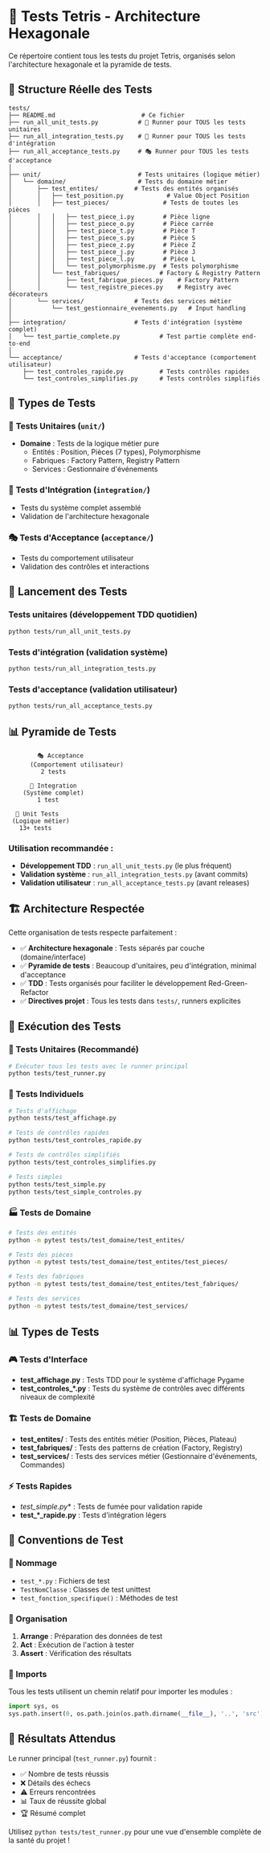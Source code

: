 # 🧪 Tests Tetris - Architecture Hexagonale

Ce répertoire contient tous les tests du projet Tetris, organisés selon l'architecture hexagonale et la pyramide de tests.

## 📁 Structure Réelle des Tests

```
tests/
├── README.md                        # Ce fichier
├── run_all_unit_tests.py           # 🧪 Runner pour TOUS les tests unitaires
├── run_all_integration_tests.py    # 🔗 Runner pour TOUS les tests d'intégration
├── run_all_acceptance_tests.py     # 🎭 Runner pour TOUS les tests d'acceptance
│
├── unit/                           # Tests unitaires (logique métier)
│   └── domaine/                    # Tests du domaine métier
│       ├── test_entites/          # Tests des entités organisés
│       │   ├── test_position.py            # Value Object Position
│       │   ├── test_pieces/               # Tests de toutes les pièces
│       │   │   ├── test_piece_i.py        # Pièce ligne
│       │   │   ├── test_piece_o.py        # Pièce carrée
│       │   │   ├── test_piece_t.py        # Pièce T
│       │   │   ├── test_piece_s.py        # Pièce S
│       │   │   ├── test_piece_z.py        # Pièce Z
│       │   │   ├── test_piece_j.py        # Pièce J
│       │   │   ├── test_piece_l.py        # Pièce L
│       │   │   └── test_polymorphisme.py  # Tests polymorphisme
│       │   └── test_fabriques/           # Factory & Registry Pattern
│       │       ├── test_fabrique_pieces.py    # Factory Pattern
│       │       └── test_registre_pieces.py    # Registry avec décorateurs
│       └── services/              # Tests des services métier
│           └── test_gestionnaire_evenements.py   # Input handling
│
├── integration/                   # Tests d'intégration (système complet)
│   └── test_partie_complete.py           # Test partie complète end-to-end
│
└── acceptance/                    # Tests d'acceptance (comportement utilisateur)
    ├── test_controles_rapide.py          # Tests contrôles rapides
    └── test_controles_simplifies.py      # Tests contrôles simplifiés
```

## 🎯 Types de Tests

### 🧪 **Tests Unitaires** (`unit/`)
- **Domaine** : Tests de la logique métier pure
  - Entités : Position, Pièces (7 types), Polymorphisme
  - Fabriques : Factory Pattern, Registry Pattern
  - Services : Gestionnaire d'événements

### 🔗 **Tests d'Intégration** (`integration/`)
- Tests du système complet assemblé
- Validation de l'architecture hexagonale

### 🎭 **Tests d'Acceptance** (`acceptance/`) 
- Tests du comportement utilisateur
- Validation des contrôles et interactions

## 🚀 Lancement des Tests

### Tests unitaires (développement TDD quotidien)
```bash
python tests/run_all_unit_tests.py
```

### Tests d'intégration (validation système)
```bash
python tests/run_all_integration_tests.py
```

### Tests d'acceptance (validation utilisateur)
```bash
python tests/run_all_acceptance_tests.py
```

## 📊 Pyramide de Tests

```
        🎭 Acceptance
      (Comportement utilisateur)
         2 tests
    
      🔗 Integration  
    (Système complet)
        1 test

  🧪 Unit Tests
 (Logique métier)
   13+ tests
```

### Utilisation recommandée :
- **Développement TDD** : `run_all_unit_tests.py` (le plus fréquent)
- **Validation système** : `run_all_integration_tests.py` (avant commits)
- **Validation utilisateur** : `run_all_acceptance_tests.py` (avant releases)

## 🏗️ Architecture Respectée

Cette organisation de tests respecte parfaitement :
- ✅ **Architecture hexagonale** : Tests séparés par couche (domaine/interface)
- ✅ **Pyramide de tests** : Beaucoup d'unitaires, peu d'intégration, minimal d'acceptance
- ✅ **TDD** : Tests organisés pour faciliter le développement Red-Green-Refactor
- ✅ **Directives projet** : Tous les tests dans `tests/`, runners explicites

## 🚀 Exécution des Tests

### 🎯 Tests Unitaires (Recommandé)
```bash
# Exécuter tous les tests avec le runner principal
python tests/test_runner.py
```

### 🔧 Tests Individuels
```bash
# Tests d'affichage
python tests/test_affichage.py

# Tests de contrôles rapides
python tests/test_controles_rapide.py

# Tests de contrôles simplifiés
python tests/test_controles_simplifies.py

# Tests simples
python tests/test_simple.py
python tests/test_simple_controles.py
```

### 🏭 Tests de Domaine
```bash
# Tests des entités
python -m pytest tests/test_domaine/test_entites/

# Tests des pièces
python -m pytest tests/test_domaine/test_entites/test_pieces/

# Tests des fabriques
python -m pytest tests/test_domaine/test_entites/test_fabriques/

# Tests des services
python -m pytest tests/test_domaine/test_services/
```

## 📊 Types de Tests

### 🎮 Tests d'Interface
- **test_affichage.py** : Tests TDD pour le système d'affichage Pygame
- **test_controles_*.py** : Tests du système de contrôles avec différents niveaux de complexité

### 🏗️ Tests de Domaine
- **test_entites/** : Tests des entités métier (Position, Pièces, Plateau)
- **test_fabriques/** : Tests des patterns de création (Factory, Registry)
- **test_services/** : Tests des services métier (Gestionnaire d'événements, Commandes)

### ⚡ Tests Rapides
- **test_simple*.py** : Tests de fumée pour validation rapide
- **test_*_rapide.py** : Tests d'intégration légers

## 🧩 Conventions de Test

### 📝 Nommage
- `test_*.py` : Fichiers de test
- `TestNomClasse` : Classes de test unittest
- `test_fonction_specifique()` : Méthodes de test

### 🎯 Organisation
1. **Arrange** : Préparation des données de test
2. **Act** : Exécution de l'action à tester
3. **Assert** : Vérification des résultats

### 🔧 Imports
Tous les tests utilisent un chemin relatif pour importer les modules :
```python
import sys, os
sys.path.insert(0, os.path.join(os.path.dirname(__file__), '..', 'src'))
```

## 🎉 Résultats Attendus

Le runner principal (`test_runner.py`) fournit :
- ✅ Nombre de tests réussis
- ❌ Détails des échecs
- ⚠️ Erreurs rencontrées
- 📊 Taux de réussite global
- 🏆 Résumé complet

Utilisez `python tests/test_runner.py` pour une vue d'ensemble complète de la santé du projet !
